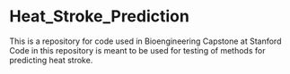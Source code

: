 # Heat_Stroke_Prediction

This is a repository for code used in Bioengineering Capstone at Stanford
Code in this repository is meant to be used for testing of methods for
predicting heat stroke.


